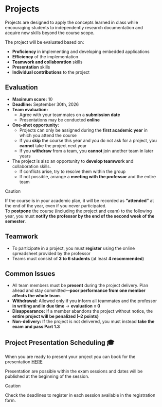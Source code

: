 # Projects  

Projects are designed to apply the concepts learned in class while encouraging students to independently research documentation and acquire new skills beyond the course scope.  

The project will be evaluated based on: 
 
* **Proficiency** in implementing and developing embedded applications  
* **Efficiency** of the implementation  
* **Teamwork and collaboration** skills  
* **Presentation** skills  
* **Individual contributions** to the project  

## Evaluation  

* **Maximum score:** 10  
* **Deadline:** September 30th, 2026  
* **Team evaluation:**  
  * Agree with your teammates on a **submission date**  
  * Presentations may be conducted **online**  
* **One-shot opportunity:**  
  * Projects can only be assigned during the **first academic year** in which you attend the course  
  * If you **skip** the course this year and you do not ask for a project, you **cannot** take the project next year  
  * If you **withdraw** from a team, you **cannot** join another team in later years  
* The project is also an opportunity to **develop teamwork** and collaboration skills.  
  * If conflicts arise, try to resolve them within the group  
  * If not possible, arrange a **meeting with the professor** and the entire team  

> [!caution]  
> If the course is in your academic plan, it will be recorded as **“attended”** at the end of the year, even if you never participated.  
> To **postpone** the course (including the project and exam) to the following year, you must **notify the professor by the end of the second week of the semester**.  

## Teamwork  

* To participate in a project, you must **register** using the online spreadsheet provided by the professor  
* Teams must consist of **3 to 6 students** (at least **4 recommended**)  

## Common Issues  

* All team members must be **present** during the project delivery. Plan ahead and stay committed—**poor performance from one member affects the whole team**.  
* **Withdrawal:** Allowed only if you inform all teammates and the professor **in writing and in due time** → **evaluation = 0**  
* **Disappearance:** If a member abandons the project without notice, the **entire project will be penalized (–2 points)**  
* **Non-delivery:** If the project is not delivered, you must instead **take the exam and pass Part 1.3**  

## Project Presentation Scheduling 🎓  

When you are ready to present your project you can book for the presentation [HERE](https://docs.google.com/forms/d/e/1FAIpQLScjcbdkfM8GoF3HEcE-Ufd_4sO-pvp6G8sB_BQyQaatFD5W5A/viewform)

Presentation are possible within the exam sessions and dates will be published at the beginning of the session.

> [!caution]  
> Check the deadlines to register in each session available in the registration form.
